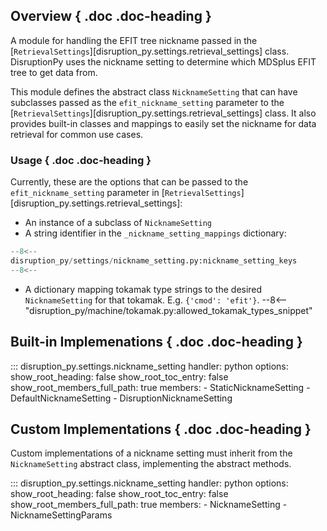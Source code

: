 ## Overview { .doc .doc-heading }
A module for handling the EFIT tree nickname passed in the [`RetrievalSettings`][disruption_py.settings.retrieval_settings] class. 
DisruptionPy uses the nickname setting to determine which MDSplus EFIT tree to get data from.

This module defines the abstract class `NicknameSetting` that can have subclasses passed as the
`efit_nickname_setting` parameter to the [`RetrievalSettings`][disruption_py.settings.retrieval_settings] class.
It also provides built-in classes and mappings to easily set the nickname for data retrieval for common use cases.

### Usage { .doc .doc-heading }
Currently, these are the options that can be passed to the `efit_nickname_setting` parameter in [`RetrievalSettings`][disruption_py.settings.retrieval_settings]:

- An instance of a subclass of `NicknameSetting`
- A string identifier in the `_nickname_setting_mappings` dictionary:
```python
--8<--
disruption_py/settings/nickname_setting.py:nickname_setting_keys
--8<--
```
- A dictionary mapping tokamak type strings to the desired `NicknameSetting` for that tokamak.  E.g. `{'cmod': 'efit'}`.
--8<-- "disruption_py/machine/tokamak.py:allowed_tokamak_types_snippet"

## Built-in Implemenations { .doc .doc-heading }

::: disruption_py.settings.nickname_setting
    handler: python
	options:
		show_root_heading: false
		show_root_toc_entry: false
		show_root_members_full_path: true
		members:
		- StaticNicknameSetting
        - DefaultNicknameSetting
        - DisruptionNicknameSetting

## Custom Implementations { .doc .doc-heading }
Custom implementations of a nickname setting must inherit from the `NicknameSetting` abstract class, implementing the abstract methods.

::: disruption_py.settings.nickname_setting
    handler: python
	options:
		show_root_heading: false
		show_root_toc_entry: false
		show_root_members_full_path: true
        members:
        - NicknameSetting
        - NicknameSettingParams
